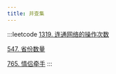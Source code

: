 ```yaml
---
title: 并查集
---
```


:::leetcode
[1319. 连通网络的操作次数](https://leetcode.cn/problems/number-of-operations-to-make-network-connected/)

[547. 省份数量](https://leetcode.cn/problems/number-of-provinces/)

[765. 情侣牵手](https://leetcode.cn/problems/couples-holding-hands/description/)
:::